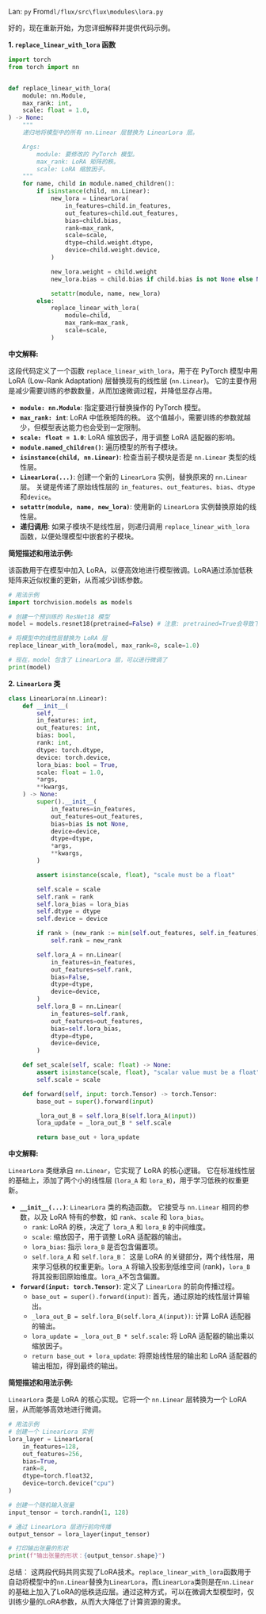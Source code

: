 Lan: `py` From`dl/flux/src\flux\modules\lora.py`

好的，现在重新开始，为您详细解释并提供代码示例。

**1. `replace_linear_with_lora` 函数**

```python
import torch
from torch import nn


def replace_linear_with_lora(
    module: nn.Module,
    max_rank: int,
    scale: float = 1.0,
) -> None:
    """
    递归地将模型中的所有 nn.Linear 层替换为 LinearLora 层。

    Args:
        module: 要修改的 PyTorch 模型。
        max_rank: LoRA 矩阵的秩。
        scale: LoRA 缩放因子。
    """
    for name, child in module.named_children():
        if isinstance(child, nn.Linear):
            new_lora = LinearLora(
                in_features=child.in_features,
                out_features=child.out_features,
                bias=child.bias,
                rank=max_rank,
                scale=scale,
                dtype=child.weight.dtype,
                device=child.weight.device,
            )

            new_lora.weight = child.weight
            new_lora.bias = child.bias if child.bias is not None else None

            setattr(module, name, new_lora)
        else:
            replace_linear_with_lora(
                module=child,
                max_rank=max_rank,
                scale=scale,
            )

```

**中文解释:**

这段代码定义了一个函数 `replace_linear_with_lora`，用于在 PyTorch 模型中用 LoRA (Low-Rank Adaptation) 层替换现有的线性层 (`nn.Linear`)。 它的主要作用是减少需要训练的参数数量，从而加速微调过程，并降低显存占用。

*   **`module: nn.Module`**:  指定要进行替换操作的 PyTorch 模型。
*   **`max_rank: int`**:  LoRA 中低秩矩阵的秩。 这个值越小，需要训练的参数就越少，但模型表达能力也会受到一定限制。
*   **`scale: float = 1.0`**:  LoRA 缩放因子，用于调整 LoRA 适配器的影响。
*   **`module.named_children()`**:  遍历模型的所有子模块。
*   **`isinstance(child, nn.Linear)`**:  检查当前子模块是否是 `nn.Linear` 类型的线性层。
*   **`LinearLora(...)`**:  创建一个新的 `LinearLora` 实例，替换原来的 `nn.Linear` 层。  关键是传递了原始线性层的 `in_features`、`out_features`、`bias`、`dtype`和`device`。
*   **`setattr(module, name, new_lora)`**:  使用新的 `LinearLora` 实例替换原始的线性层。
*   **递归调用**:  如果子模块不是线性层，则递归调用 `replace_linear_with_lora` 函数，以便处理模型中嵌套的子模块。

**简短描述和用法示例:**

该函数用于在模型中加入 LoRA，以便高效地进行模型微调。LoRA通过添加低秩矩阵来近似权重的更新，从而减少训练参数。

```python
# 用法示例
import torchvision.models as models

# 创建一个预训练的 ResNet18 模型
model = models.resnet18(pretrained=False) # 注意: pretrained=True会导致下载模型

# 将模型中的线性层替换为 LoRA 层
replace_linear_with_lora(model, max_rank=8, scale=1.0)

# 现在，model 包含了 LinearLora 层，可以进行微调了
print(model)
```

**2. `LinearLora` 类**

```python
class LinearLora(nn.Linear):
    def __init__(
        self,
        in_features: int,
        out_features: int,
        bias: bool,
        rank: int,
        dtype: torch.dtype,
        device: torch.device,
        lora_bias: bool = True,
        scale: float = 1.0,
        *args,
        **kwargs,
    ) -> None:
        super().__init__(
            in_features=in_features,
            out_features=out_features,
            bias=bias is not None,
            device=device,
            dtype=dtype,
            *args,
            **kwargs,
        )

        assert isinstance(scale, float), "scale must be a float"

        self.scale = scale
        self.rank = rank
        self.lora_bias = lora_bias
        self.dtype = dtype
        self.device = device

        if rank > (new_rank := min(self.out_features, self.in_features)):
            self.rank = new_rank

        self.lora_A = nn.Linear(
            in_features=in_features,
            out_features=self.rank,
            bias=False,
            dtype=dtype,
            device=device,
        )
        self.lora_B = nn.Linear(
            in_features=self.rank,
            out_features=out_features,
            bias=self.lora_bias,
            dtype=dtype,
            device=device,
        )

    def set_scale(self, scale: float) -> None:
        assert isinstance(scale, float), "scalar value must be a float"
        self.scale = scale

    def forward(self, input: torch.Tensor) -> torch.Tensor:
        base_out = super().forward(input)

        _lora_out_B = self.lora_B(self.lora_A(input))
        lora_update = _lora_out_B * self.scale

        return base_out + lora_update
```

**中文解释:**

`LinearLora` 类继承自 `nn.Linear`，它实现了 LoRA 的核心逻辑。  它在标准线性层的基础上，添加了两个小的线性层 (`lora_A` 和 `lora_B`)，用于学习低秩的权重更新。

*   **`__init__(...)`**:  `LinearLora` 类的构造函数。  它接受与 `nn.Linear` 相同的参数，以及 LoRA 特有的参数，如 `rank`、`scale` 和 `lora_bias`。
    *   `rank`: LoRA 的秩，决定了 `lora_A` 和 `lora_B` 的中间维度。
    *   `scale`: 缩放因子，用于调整 LoRA 适配器的输出。
    *   `lora_bias`:  指示 `lora_B` 是否包含偏置项。
    *   `self.lora_A` 和 `self.lora_B`： 这是 LoRA 的关键部分，两个线性层，用来学习低秩的权重更新。`lora_A` 将输入投影到低维空间 (rank)，`lora_B` 将其投影回原始维度。`lora_A`不包含偏置。
*   **`forward(input: torch.Tensor)`**:  定义了 `LinearLora` 的前向传播过程。
    *   `base_out = super().forward(input)`:  首先，通过原始的线性层计算输出。
    *   `_lora_out_B = self.lora_B(self.lora_A(input))`:  计算 LoRA 适配器的输出。
    *   `lora_update = _lora_out_B * self.scale`:  将 LoRA 适配器的输出乘以缩放因子。
    *   `return base_out + lora_update`:  将原始线性层的输出和 LoRA 适配器的输出相加，得到最终的输出。

**简短描述和用法示例:**

`LinearLora` 类是 LoRA 的核心实现。它将一个 `nn.Linear` 层转换为一个 LoRA 层，从而能够高效地进行微调。

```python
# 用法示例
# 创建一个 LinearLora 实例
lora_layer = LinearLora(
    in_features=128,
    out_features=256,
    bias=True,
    rank=8,
    dtype=torch.float32,
    device=torch.device("cpu")
)

# 创建一个随机输入张量
input_tensor = torch.randn(1, 128)

# 通过 LinearLora 层进行前向传播
output_tensor = lora_layer(input_tensor)

# 打印输出张量的形状
print(f"输出张量的形状：{output_tensor.shape}")
```

总结：
这两段代码共同实现了LoRA技术。`replace_linear_with_lora`函数用于自动将模型中的`nn.Linear`替换为`LinearLora`，而`LinearLora`类则是在`nn.Linear`的基础上加入了LoRA的低秩适应层。通过这种方式，可以在微调大型模型时，仅训练少量的LoRA参数，从而大大降低了计算资源的需求。
